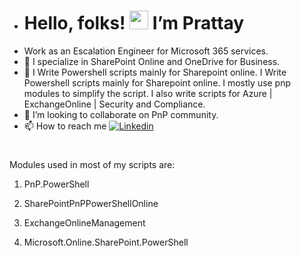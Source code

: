 - # Hello, folks! <img src="https://raw.githubusercontent.com/MartinHeinz/MartinHeinz/master/wave.gif" width="30px">  I’m Prattay 
- Work as an Escalation Engineer for Microsoft 365 services.
- 👀 I specialize in SharePoint Online and OneDrive for Business.
- 🌱 I Write Powershell scripts mainly for Sharepoint online.  I Write Powershell scripts mainly for Sharepoint online. I mostly use pnp modules to simplify the script. I also write scripts for Azure | ExchangeOnline | Security and Compliance.
- 💞️ I’m looking to collaborate on PnP community. 
- 📫 How to reach me
[![Linkedin](https://i.stack.imgur.com/gVE0j.png)](https://www.linkedin.com/in/aman-das-6b62323b/)


#
Modules used in most of my scripts are:

1. PnP.PowerShell

2. SharePointPnPPowerShellOnline

3. ExchangeOnlineManagement

4. Microsoft.Online.SharePoint.PowerShell


<!---
prattay56/prattay56 is a ✨ special ✨ repository because its `README.md` (this file) appears on your GitHub profile.
You can click the Preview link to take a look at your changes.
--->
